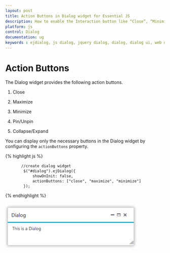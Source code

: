 ```yaml
---
layout: post
title: Action Buttons in Dialog widget for Essential JS
description: How to enable the Interaction button like “Close”, “Minimize” and etc., in Dialog Widget. 
platform: js
control: Dialog
documentation: ug
keywords : ejdialog, js dialog, jquery dialog, dialog, dialog ui, web dialog, ej dialog, essential javascript dialog, dialog widget,
---
```


# Action Buttons

The Dialog widget provides the following action buttons.

1. Close

2. Maximize

3. Minimize

4. Pin/Unpin

5. Collapse/Expand

You can display only the necessary buttons in the Dialog widget by configuring the `actionButtons` property.

{% highlight js %}

           //create dialog widget
            $("#dialog").ejDialog({
                showOnInit: false,
                actionButtons: ["close", "maximize", "minimize"]
            });

{% endhighlight %}



![Action Buttons](action-buttons_images\action-buttons_img1.png)

